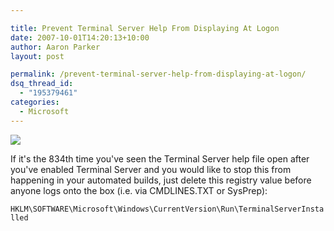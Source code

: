 ```yaml
---

title: Prevent Terminal Server Help From Displaying At Logon
date: 2007-10-01T14:20:13+10:00
author: Aaron Parker
layout: post

permalink: /prevent-terminal-server-help-from-displaying-at-logon/
dsq_thread_id:
  - "195379461"
categories:
  - Microsoft
---
```

![]({{site.baseurl}}/media/2007/10/terminalserverhelp.png)

If it's the 834th time you've seen the Terminal Server help file open after you've enabled Terminal Server and you would like to stop this from happening in your automated builds, just delete this registry value before anyone logs onto the box (i.e. via CMDLINES.TXT or SysPrep):

`HKLM\SOFTWARE\Microsoft\Windows\CurrentVersion\Run\TerminalServerInstalled`